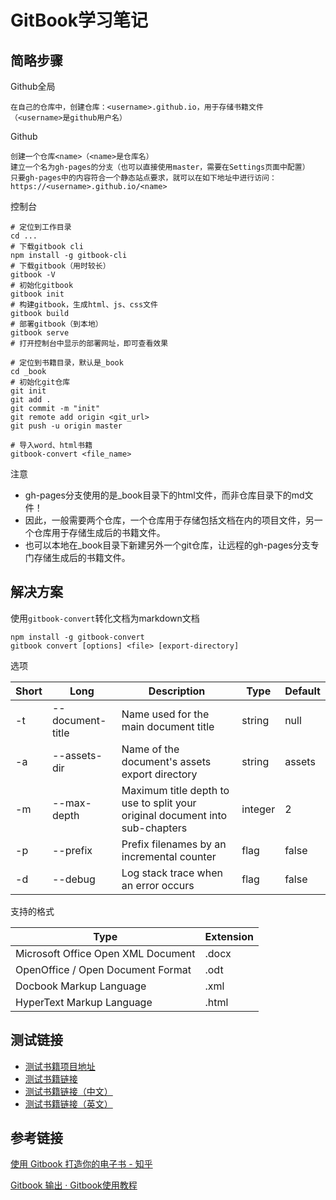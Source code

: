 # GitBook学习笔记

## 简略步骤

Github全局

```
在自己的仓库中，创建仓库：<username>.github.io，用于存储书籍文件
（<username>是github用户名）
```

Github

```
创建一个仓库<name>（<name>是仓库名）
建立一个名为gh-pages的分支（也可以直接使用master，需要在Settings页面中配置）
只要gh-pages中的内容符合一个静态站点要求，就可以在如下地址中进行访问：
https://<username>.github.io/<name>
```

控制台

```
# 定位到工作目录
cd ...
# 下载gitbook cli
npm install -g gitbook-cli
# 下载gitbook（用时较长）
gitbook -V
# 初始化gitbook
gitbook init
# 构建gitbook，生成html、js、css文件
gitbook build
# 部署gitbook（到本地）
gitbook serve
# 打开控制台中显示的部署网址，即可查看效果

# 定位到书籍目录，默认是_book
cd _book
# 初始化git仓库
git init
git add .
git commit -m "init"
git remote add origin <git_url>
git push -u origin master

# 导入word、html书籍
gitbook-convert <file_name>
```

注意

* gh-pages分支使用的是_book目录下的html文件，而非仓库目录下的md文件！
* 因此，一般需要两个仓库，一个仓库用于存储包括文档在内的项目文件，另一个仓库用于存储生成后的书籍文件。
* 也可以本地在_book目录下新建另外一个git仓库，让远程的gh-pages分支专门存储生成后的书籍文件。

## 解决方案

使用`gitbook-convert`转化文档为markdown文档

```
npm install -g gitbook-convert
gitbook convert [options] <file> [export-directory]
```

选项

| Short | Long             | Description                                                  | Type    | Default |
| ----- | ---------------- | ------------------------------------------------------------ | ------- | ------- |
| -t    | --document-title | Name used for the main document title                        | string  | null    |
| -a    | --assets-dir     | Name of the document's assets export directory               | string  | assets  |
| -m    | --max-depth      | Maximum title depth to use to split your original document into sub-chapters | integer | 2       |
| -p    | --prefix         | Prefix filenames by an incremental counter                   | flag    | false   |
| -d    | --debug          | Log stack trace when an error occurs                         | flag    | false   |

支持的格式

| Type                               | Extension |
| ---------------------------------- | --------- |
| Microsoft Office Open XML Document | .docx     |
| OpenOffice / Open Document Format  | .odt      |
| Docbook Markup Language            | .xml      |
| HyperText Markup Language          | .html     |

## 测试链接

* [测试书籍项目地址](https://github.com/DragonKnightOfBreeze/test_gitbook)
* [测试书籍链接](https://dragonknightofbreeze.github.io/test_gitbook/)
* [测试书籍链接（中文）](https://dragonknightofbreeze.github.io/test_gitbook/zh-hans)
* [测试书籍链接（英文）](https://dragonknightofbreeze.github.io/test_gitbook/en)

## 参考链接

[使用 Gitbook 打造你的电子书 - 知乎](https://zhuanlan.zhihu.com/p/34946169)

[Gitbook 输出 · Gitbook使用教程](http://caibaojian.com/gitbook/format/output.html)